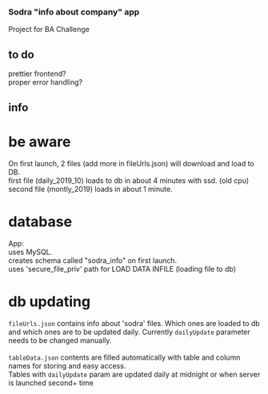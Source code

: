 ### Sodra "info about company" app
Project for BA Challenge <br>

## to do
prettier frontend? <br>
proper error handling? <br>

## info
# be aware
On first launch, 2 files (add more in fileUrls.json) will download and load to DB. <br>
first file (daily_2019_10) loads to db in about 4 minutes with ssd. (old cpu)<br>
second file (montly_2019) loads in about 1 minute.

# database
App: <br> 
uses MySQL.<br>
creates schema called "sodra_info" on first launch.<br>
uses 'secure_file_priv' path for LOAD DATA INFILE (loading file to db)<br>

# db updating
```fileUrls.json``` contains info about 'sodra' files. Which ones are loaded to db and which ones are to be updated daily. Currently ```dailyUpdate``` parameter needs to be changed manually. <br>
<br>
```tableData.json``` contents are filled automatically with table and column names for storing and easy access.
<br>
Tables with ```dailyUpdate``` param are updated daily at midnight or when server is launched second+ time
